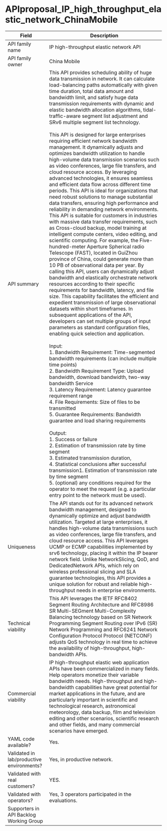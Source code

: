 # APIproposal_IP_high_throughput_elastic_network_ChinaMobile

| **Field** | Description |
| ---- | ----- |
| API family name | IP high-throughput elastic network API |
| API family owner | China Mobile |
| API summary | This API provides scheduling ability of huge data transmission in network. It can calculate load-balancing paths automatically with given time duration, total data amount and bandwidth limit, and satisfy huge data transmission requirements with dynamic and elastic bandwidth allocation algorithms, tidal-traffic-aware segment list adjustment and SRv6 multiple segment list technology.<br /><br />This API is designed for large enterprises requiring efficient network bandwidth management. It dynamically adjusts and optimizes bandwidth utilization to handle high-volume data transmission scenarios such as video conferences, large file transfers, and cloud resource access. By leveraging advanced technologies, it ensures seamless and efficient data flow across different time periods. This API is ideal for organizations that need robust solutions to manage substantial data transfers, ensuring high performance and reliability in demanding network environments.<br/>This API is suitable for customers in industries with massive data transfer requirements, such as Cross-cloud backup, model training at intelligent compute centers, video editing, and scientific computing. For example, the Five-hundred-meter Aperture Spherical radio Telescope (FAST), located in GuiZhou province of China, could generate more than 10 PB of observational data per year. By calling this API, users can dynamically adjust bandwidth and elastically orchestrate network resources according to their specific requirements for bandwidth, latency, and file size. This capability facilitates the efficient and expedient transmission of large observational datasets within short timeframes. In subsequent applications of the API, developers can set multiple groups of input parameters as standard configuration files, enabling quick selection and application.<br /><br />Input:<br/>1. Bandwidth Requirement: Time-segmented bandwidth requirements (can include multiple time points)<br/>2. Bandwidth Requirement Type: Upload bandwidth, download bandwidth, two-way bandwidth Service<br/>3. Latency Requirement: Latency guarantee requirement range<br/>4. File Requirements: Size of files to be transmitted <br/>5. Guarantee Requirements: Bandwidth guarantee and load sharing requirements<br/><br />Output:<br/>1. Success or failure<br/>2. Estimation of transmission rate by time segment<br/>3. Estimated transmission duration,<br/>4. Statistical conclusions after successful transmission1. Estimation of transmission rate by time segment<br/>5. (optional) any conditions required for the operator to meet the request (e.g. a particular entry point to the network must be used). |
| Uniqueness |The API stands out for its advanced network bandwidth management, designed to dynamically optimize and adjust bandwidth utilization. Targeted at large enterprises, it handles high-volume data transmissions such as video conferences, large file transfers, and cloud resource access. This API leverages UCMP or ECMP capabilities implemented by srv6 technology, placing it within the IP bearer network field. Unlike NetworkSlicing, QoD, and DedicatedNetwork APIs, which rely on wireless professional slicing and SLA guarantee technologies, this API provides a unique solution for robust and reliable high-throughput needs in enterprise environments.|
| Technical viability | This API leverages the IETF RFC8402 Segment Routing Architecture and RFC8986 SR Multi-SEGment Multi-Complexity Balancing technology based on SR Network Programming Segment Routing over IPv6 (SR) Network Programming and RFC6241 Network Configuration Protocol Protocol (NETCONF) adjusts QoS technology in real time to achieve the availability of high-throughput, high-bandwidth APIs. |
| Commercial viability | IP high-throughput elastic web application APIs have been commercialized in many fields. Help operators monetize their variable bandwidth needs. High-throughput and high-bandwidth capabilities have great potential for market applications in the future, and are particularly important in scientific and technological research, astronomical meteorology, data backup, film and television editing and other scenarios, scientific research and other fields, and many commercial scenarios have emerged. |
| YAML code available? | Yes. |
| Validated in lab/productive environments? | Yes, in productive network. |
| Validated with real customers? | YES. |
| Validated with operators? | Yes, 3 operators participated in the evaluations. |
| Supporters in API Backlog Working Group |                                                              |
